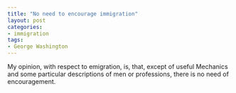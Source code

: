 ```yaml
---
title: "No need to encourage immigration"
layout: post
categories:
- immigration
tags:
- George Washington
---
```


My opinion, with respect to emigration, is, that, except of useful Mechanics and some particular descriptions of men or professions, there is no need of encouragement.